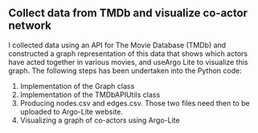 <h2>Collect data from TMDb and visualize co-actor network</h2>
<p> I collected data using an API for The Movie Database (TMDb) and constructed a
graph representation of this data that shows which actors have acted together in various movies, and useArgo Lite to visualize this graph. 
The following steps has been undertaken into the Python code: </p>
<ol>
<li>	Implementation of the Graph class  </li>
<li>	Implementation of the TMDbAPIUtils class </li>
<li>  Producing nodes.csv and edges.csv. Those two files need then to be uploaded  
to Argo-Lite website.</li>
<li> Visualizing a graph of co-actors using Argo-Lite </li>
</ol>

